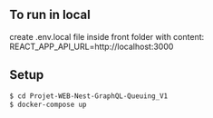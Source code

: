 ## To run in local
create .env.local file inside front folder with content:
REACT_APP_API_URL=http://localhost:3000


## Setup

```bash
$ cd Projet-WEB-Nest-GraphQL-Queuing_V1
$ docker-compose up

```